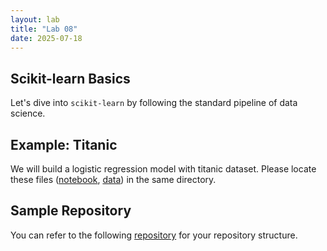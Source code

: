 ```yaml
---
layout: lab
title: "Lab 08"
date: 2025-07-18
---
```

## Scikit-learn Basics
Let's dive into `scikit-learn` by following the standard pipeline of data science.

## Example: Titanic
We will build a logistic regression model with titanic dataset. Please locate these files (<a href ="https://github.com/wonjun-seo/cosmos/blob/master/static_files/labs/8/scikit-learn_Example.ipynb">notebook</a>, <a href ="https://github.com/wonjun-seo/cosmos/blob/master/static_files/labs/8/titanic_cleaned.csv">data</a>) in the same directory.

## Sample Repository
You can refer to the following [repository](https://github.com/wonjun-davis/Titanic) for your repository structure.
